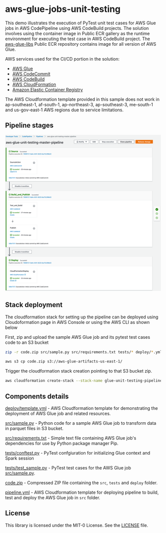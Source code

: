 # aws-glue-jobs-unit-testing

This demo illustrates the execution of PyTest unit test cases for AWS Glue jobs in AWS CodePipeline using AWS CodeBuild projects. The solution involves using the container image in Public ECR gallery as the runtime environment for executing the test case in AWS CodeBuild project. The [aws-glue-libs](https://gallery.ecr.aws/amazon/aws-glue-libs) Public ECR repository contains image for all version of AWS Glue.

AWS services used for the CI/CD portion in the solution:

- [AWS Glue](https://aws.amazon.com/glue/)
- [AWS CodeCommit](https://aws.amazon.com/codecommit/)
- [AWS CodeBuild](https://aws.amazon.com/codebuild/)
- [AWS CloudFormation](https://aws.amazon.com/cloudformation/)
- [Amazon Elastic Container Registry](https://aws.amazon.com/ecr/)

The AWS Cloudformation template provided in this sample does not work in ap-southeast-1, af-south-1, ap-northeast-3, ap-southeast-3, me-south-1 and us-gov-east-1 AWS regions due to service limitations.

## Pipeline stages

![Pipeline stages](assets/pipeline-stages.png)

## Stack deployment

The cloudformation stack for setting up the pipeline can be deployed using Cloudoformation page in AWS Console or using the AWS CLI as shown below

First, zip and upload the sample AWS Glue job and its pytest test cases code to an S3 bucket

```bash
zip -r code.zip src/sample.py src/requirements.txt tests/* deploy/*.yml
```

```bash
aws s3 cp code.zip s3://aws-glue-artifacts-us-east-1/
```

Trigger the cloudformation stack creation pointing to that S3 bucket zip.

```bash
aws cloudformation create-stack --stack-name glue-unit-testing-pipeline --template-body file://pipeline.yml --parameters ParameterKey=ApplicationStackName,ParameterValue=glue-codepipeline-app ParameterKey=BucketName,ParameterValue=aws-glue-artifacts-us-east-1 ParameterKey=BranchName,ParameterValue=master ParameterKey=CodeZipFile,ParameterValue=code.zip ParameterKey=RepositoryName,ParameterValue=aws-glue-unit-testing ParameterKey=TestReportGroupName,ParameterValue=glue-unittest-report --capabilities CAPABILITY_NAMED_IAM
```

## Components details

[deploy/template.yml](deploy/template.yml) - AWS Cloudformation template for demonstrating the deployment of AWS Glue job and related resources.

[src/sample.py](src/sample.py) - Python code for a sample AWS Glue job to transform data in parquet files in S3 bucket.

[src/requirements.txt](src/requirements.txt) - Simple text file containing AWS Glue job's dependencies for use by Python package manager Pip.

[tests/conftest.py](tests/conftest.py) - PyTest confgiuration for initializing Glue context and Spark session

[tests/test_sample.py](tests/test_sample.py) - PyTest test cases for the AWS Glue job [src/sample.py](src/sample.py).

[code.zip](code.zip) - Compressed ZIP file containing the `src`, `tests` and `deploy` folder.

[pipeline.yml](pipeline.yml) - AWS Cloudformation template for deploying pipeline to build, test and deploy the AWS Glue job in `src` folder.

## License

This library is licensed under the MIT-0 License. See the [LICENSE](LICENSE) file.
